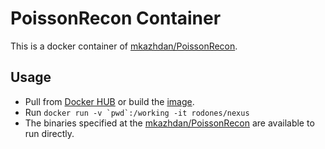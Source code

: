 # PoissonRecon Container

This is a docker container of [mkazhdan/PoissonRecon](https://github.com/mkazhdan/PoissonRecon).

## Usage

- Pull from [Docker HUB](https://hub.docker.com/r/rodones/poisson-recon) or build the [image](https://github.com/rodones/workspace/tree/master/docker/PoissonRecon).
- Run ```docker run -v `pwd`:/working -it rodones/nexus```
- The binaries specified at the [mkazhdan/PoissonRecon](https://github.com/mkazhdan/PoissonRecon) are available to run directly.
